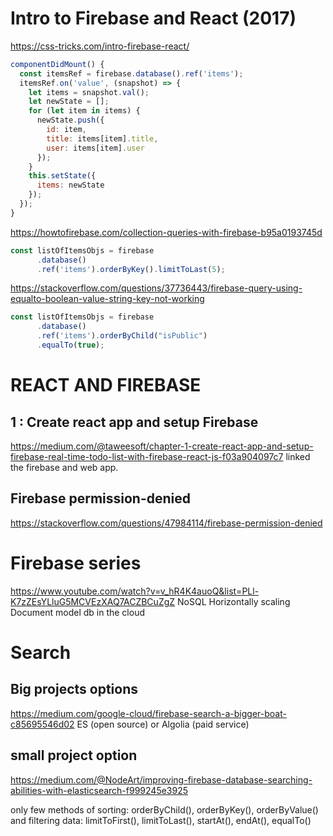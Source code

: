 # Intro to Firebase and React (2017)
https://css-tricks.com/intro-firebase-react/

```js
componentDidMount() {
  const itemsRef = firebase.database().ref('items');
  itemsRef.on('value', (snapshot) => {
    let items = snapshot.val();
    let newState = [];
    for (let item in items) {
      newState.push({
        id: item,
        title: items[item].title,
        user: items[item].user
      });
    }
    this.setState({
      items: newState
    });
  });
}
```

https://howtofirebase.com/collection-queries-with-firebase-b95a0193745d

```js
const listOfItemsObjs = firebase
      .database()
      .ref('items').orderByKey().limitToLast(5);
```

https://stackoverflow.com/questions/37736443/firebase-query-using-equalto-boolean-value-string-key-not-working

```js
const listOfItemsObjs = firebase
      .database()
      .ref('items').orderByChild("isPublic")
      .equalTo(true);
```

# REACT AND FIREBASE
## 1 : Create react app and setup Firebase
https://medium.com/@taweesoft/chapter-1-create-react-app-and-setup-firebase-real-time-todo-list-with-firebase-react-js-f03a904097c7
linked the firebase and web app.

## Firebase permission-denied
https://stackoverflow.com/questions/47984114/firebase-permission-denied


# Firebase series
https://www.youtube.com/watch?v=v_hR4K4auoQ&list=PLl-K7zZEsYLluG5MCVEzXAQ7ACZBCuZgZ
NoSQL
Horizontally scaling
Document model db
in the cloud

# Search
## Big projects options
https://medium.com/google-cloud/firebase-search-a-bigger-boat-c85695546d02
ES (open source) or Algolia (paid service)

## small project option
https://medium.com/@NodeArt/improving-firebase-database-searching-abilities-with-elasticsearch-f999245e3925

only few methods of sorting:
orderByChild(), orderByKey(), orderByValue()
and filtering data:
limitToFirst(), limitToLast(), startAt(), endAt(), equalTo()
